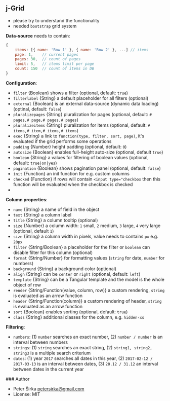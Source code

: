 ## j-Grid

- please try to understand the functionality
- needed `bootstrap` grid system

__Data-source__ needs to contain:

```javascript
{
    items: [{ name: 'Row 1' }, { name: 'Row 2' }, ...] // items
    page: 1,    // current pages
    pages: 30,  // count of pages
    limit: 5,   // items limit per page
    count: 150  // count of items in DB
}
```

__Configuration__:

- `filter` {Boolean} shows a filter (optional, default: `true`)
- `filterlabel` {String} a default placeholder for all filters (optional)
- `external` {Boolean} is an external data-source (dynamic data loading) (optinal, default: `false`)
- `pluralizepages` {String} pluralization for pages (optional, default: `# pages,# page,# pages,# pages`)
- `pluralizeitems` {String} pluralization for items (optional, default: `# items,# item,# items,# items`)
- `exec` {String} a link to `function(type, filter, sort, page)`, it's evaluated if the grid performs some operations
- `padding` {Number} height padding (optional, default: `0`)
- `autosize` {Boolean} enables full-height auto-size (optional, default `true`)
- `boolean` {String} a values for filtering of boolean values (optional, default: `true|on|yes`)
- `pagination` {Boolean} shows pagination panel (optional, default: `false`)
- `init` {Function} an init function for e.g. custom columns
- `checked` {Function} if rows will contain `<input type="checkbox` then this function will be evaluated when the checkbox is checked
-
__Column properties__:

- `name` {String} a name of field in the object
- `text` {String} a column label
- `title` {String} a column tooltip (optional)
- `size` {Number} a column width: `1` small, `2` medium, `3` large, `4` very large (optional, default `1`)
- `size` {String} a column width in pixels, value needs to contains `px` e.g. `20px`
- `filter` {String/Boolean} a placeholder for the filter or `boolean` can disable filter for this column (optional)
- `format` {String/Number} for formatting values (`string` for date, `number` for numbers)
- `background` {String} a background color (optional)
- `align` {String} can be `center` or `right` (optional, default: `left`)
- `template` {String} can be a Tangular template and the model is the whole object of row
- `render` {String/Function(value, column, row)} a custom rendering, `string` is evaluated as an arrow function
- `header` {String/Function(column)} a custom rendering of header, `string` is evaluated as an arrow function
- `sort` {Boolean} enables sorting (optional, default: `true`)
- `class` {String} additional classes for the column, e.g. `hidden-xs`

__Filtering__:

- `numbers`: (1) `number` searches an exact number, (2) `number / number` is an interval between numbers
- `strings`: (1) `string` searches an exact string, (2) `string1, string2, string3` is a multiple search criterium
- `dates`: (1) year `2017` searches all dates in this year, (2) `2017-02-12 / 2017-03-13` is an interval between dates, (3) `20.12 / 31.12` an interval between dates in the current year

### Author

- Peter Širka <petersirka@gmail.com>
- License: MIT